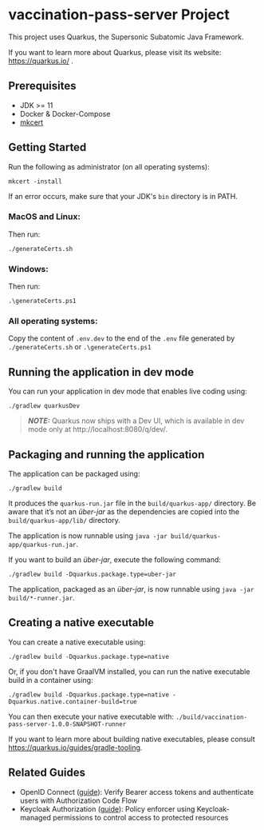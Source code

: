 # vaccination-pass-server Project

This project uses Quarkus, the Supersonic Subatomic Java Framework.

If you want to learn more about Quarkus, please visit its website: https://quarkus.io/ .

## Prerequisites
- JDK >= 11
- Docker & Docker-Compose
- [mkcert](https://github.com/FiloSottile/mkcert)

## Getting Started
Run the following as administrator (on all operating systems):
```shell script
mkcert -install
```
If an error occurs, make sure that your JDK's ```bin``` directory is in PATH.

### MacOS and Linux:
Then run:
```shell script
./generateCerts.sh
```

### Windows:
Then run:
```shell script
.\generateCerts.ps1
```

### All operating systems:
Copy the content of `.env.dev` to the end of the `.env` file generated by `./generateCerts.sh` or `.\generateCerts.ps1`

## Running the application in dev mode

You can run your application in dev mode that enables live coding using:
```shell script
./gradlew quarkusDev
```

> **_NOTE:_**  Quarkus now ships with a Dev UI, which is available in dev mode only at http://localhost:8080/q/dev/.

## Packaging and running the application

The application can be packaged using:
```shell script
./gradlew build
```
It produces the `quarkus-run.jar` file in the `build/quarkus-app/` directory.
Be aware that it’s not an _über-jar_ as the dependencies are copied into the `build/quarkus-app/lib/` directory.

The application is now runnable using `java -jar build/quarkus-app/quarkus-run.jar`.

If you want to build an _über-jar_, execute the following command:
```shell script
./gradlew build -Dquarkus.package.type=uber-jar
```

The application, packaged as an _über-jar_, is now runnable using `java -jar build/*-runner.jar`.

## Creating a native executable

You can create a native executable using: 
```shell script
./gradlew build -Dquarkus.package.type=native
```

Or, if you don't have GraalVM installed, you can run the native executable build in a container using: 
```shell script
./gradlew build -Dquarkus.package.type=native -Dquarkus.native.container-build=true
```

You can then execute your native executable with: `./build/vaccination-pass-server-1.0.0-SNAPSHOT-runner`

If you want to learn more about building native executables, please consult https://quarkus.io/guides/gradle-tooling.

## Related Guides

- OpenID Connect ([guide](https://quarkus.io/guides/security-openid-connect)): Verify Bearer access tokens and authenticate users with Authorization Code Flow
- Keycloak Authorization ([guide](https://quarkus.io/guides/security-keycloak-authorization)): Policy enforcer using Keycloak-managed permissions to control access to protected resources
